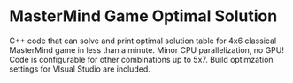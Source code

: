 # MasterMind Game Optimal Solution

C++ code that can solve and print optimal solution table for 4x6 classical MasterMind game in less than a minute. Minor CPU parallelization, no GPU! Code is configurable for other combinations up to 5x7.
Build optimzation settings for VIsual Studio are included.
